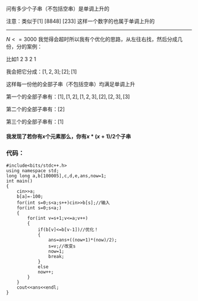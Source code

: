问有多少个子串（不包括空串）是单调上升的

注意：类似于[1] [8848] [233] 这样一个数字的也属于单调上升的
___
$N<=3000$ 我觉得会超时所以我有个优化的思路，从左往右找，然后分成几份，分的案例：

比如1 2 3 2 1

我会把它分成：$[1,2,3];[2];[1]$

这样每一份他的全部子串（不包括空串）均满足单调上升

第一个的全部子串有：$[1],[1,2],[1,2,3],[2],[2,3],[3]$

第二个的全部子串有：$[2]$

第三个的全部子串有：$[1]$

#### 我发现了若你有$x$个元素那么，你有$x*(x+1)/2$个子串

### 代码：
```
#include<bits/stdc++.h>
using namespace std;
long long a,b[100005],c,d,e,ans,now=1;
int main()
{
    cin>>a;
    b[a]=-100;
    for(int s=0;s<a;s++)cin>>b[s];//输入
    for(int s=0;s<a;)
    {
    	for(int v=s+1;v<=a;v++)
    	{
    		if(b[v]<=b[v-1])//优化！
    		{
    			ans=ans+((now+1)*(now)/2);
    			s=v;//改变s
    			now=1;
    			break;
			}
			else
			now++;
		}
	}
	cout<<ans<<endl;
}
```